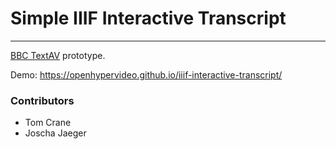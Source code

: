 # Simple IIIF Interactive Transcript

---

[BBC TextAV](http://textav.tech) prototype.

Demo: https://openhypervideo.github.io/iiif-interactive-transcript/

### Contributors

- Tom Crane
- Joscha Jaeger
